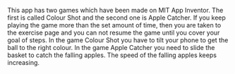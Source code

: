 This app has two games which have been made on MIT App Inventor. The first is called Colour Shot and the second one is Apple Catcher. If you keep playing the game more than the set amount of time, then you are taken to the exercise page and you can not resume the game until you cover your goal of steps. In the game Colour Shot you have to tilt your phone to get the ball to the right colour. In the game Apple Catcher you need to slide the basket to catch the falling apples. The speed of the falling apples keeps increasing.

